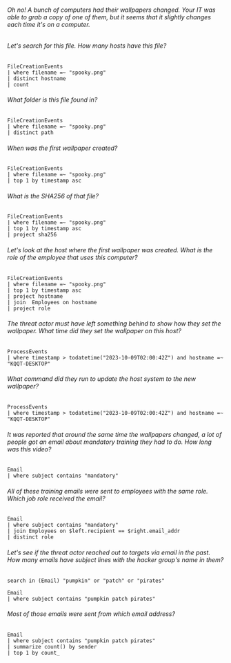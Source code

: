 ###### Oh no! A bunch of computers had their wallpapers changed. Your IT was able to grab a copy of one of them, but it seems that it slightly changes each time it's on a computer.

###### Let's search for this file. How many hosts have this file?
```kql
FileCreationEvents
| where filename =~ "spooky.png"
| distinct hostname
| count
```
###### What folder is this file found in?
```kql
FileCreationEvents
| where filename =~ "spooky.png"
| distinct path
```
###### When was the first wallpaper created?
```kql
FileCreationEvents
| where filename =~ "spooky.png"
| top 1 by timestamp asc
```
###### What is the SHA256 of that file?
```kql
FileCreationEvents
| where filename =~ "spooky.png"
| top 1 by timestamp asc
| project sha256
```
###### Let's look at the host where the first wallpaper was created. What is the role of the employee that uses this computer?
```kql
FileCreationEvents
| where filename =~ "spooky.png"
| top 1 by timestamp asc
| project hostname
| join  Employees on hostname
| project role
```
###### The threat actor must have left something behind to show how they set the wallpaper. What time did they set the wallpaper on this host?
```kql
ProcessEvents
| where timestamp > todatetime("2023-10-09T02:00:42Z") and hostname =~ "KQQT-DESKTOP"
```
###### What command did they run to update the host system to the new wallpaper?
```kql
ProcessEvents
| where timestamp > todatetime("2023-10-09T02:00:42Z") and hostname =~ "KQQT-DESKTOP"
```
###### It was reported that around the same time the wallpapers changed, a lot of people got an email about mandatory training they had to do. How long was this video?
```kql
Email
| where subject contains "mandatory"
```
###### All of these training emails were sent to employees with the same role. Which job role received the email?
```kql
Email
| where subject contains "mandatory"
| join Employees on $left.recipient == $right.email_addr
| distinct role
```
###### Let's see if the threat actor reached out to targets via email in the past. How many emails have subject lines with the hacker group's name in them?
```kql
search in (Email) "pumpkin" or "patch" or "pirates"

Email
| where subject contains "pumpkin patch pirates"
```
###### Most of those emails were sent from which email address?
```kql
Email
| where subject contains "pumpkin patch pirates"
| summarize count() by sender
| top 1 by count_
```